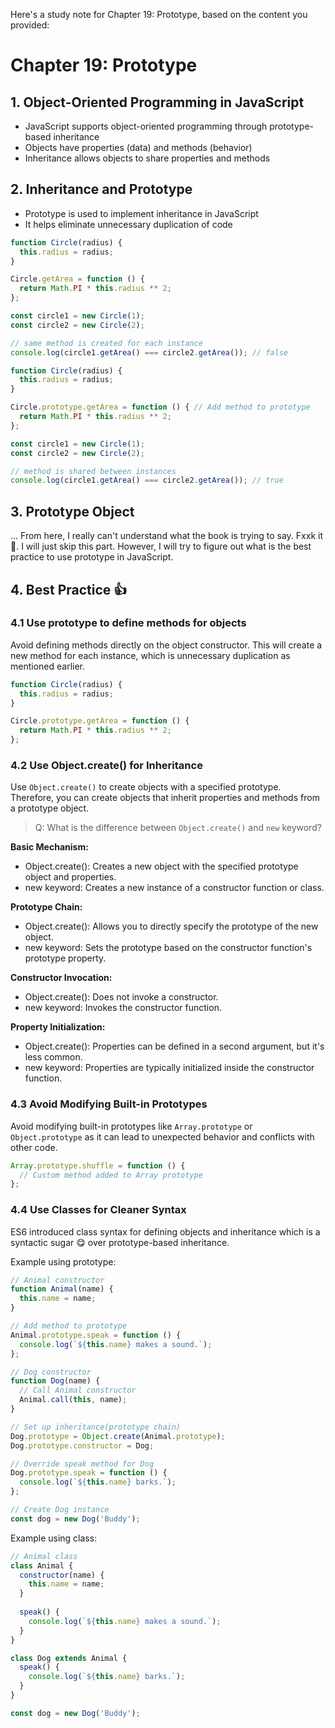 Here's a study note for Chapter 19: Prototype, based on the content you provided:

# Chapter 19: Prototype

## 1. Object-Oriented Programming in JavaScript

- JavaScript supports object-oriented programming through prototype-based inheritance
- Objects have properties (data) and methods (behavior)
- Inheritance allows objects to share properties and methods

## 2. Inheritance and Prototype

- Prototype is used to implement inheritance in JavaScript
- It helps eliminate unnecessary duplication of code

```javascript
function Circle(radius) {
  this.radius = radius;
}

Circle.getArea = function () {
  return Math.PI * this.radius ** 2;
};

const circle1 = new Circle(1);
const circle2 = new Circle(2);

// same method is created for each instance
console.log(circle1.getArea() === circle2.getArea()); // false
```

```javascript
function Circle(radius) {
  this.radius = radius;
}

Circle.prototype.getArea = function () { // Add method to prototype
  return Math.PI * this.radius ** 2;
};

const circle1 = new Circle(1);
const circle2 = new Circle(2);

// method is shared between instances
console.log(circle1.getArea() === circle2.getArea()); // true
```

## 3. Prototype Object

... From here, I really can't understand what the book is trying to say. Fxxk it 🤪. I will just skip this part. However, I will try to figure out what is the best practice to use prototype in JavaScript.

## 4. Best Practice 👍

### 4.1 Use prototype to define methods for objects

Avoid defining methods directly on the object constructor. This will create a new method for each instance, which is unnecessary duplication as mentioned earlier.

```javascript
function Circle(radius) {
  this.radius = radius;
}

Circle.prototype.getArea = function () {
  return Math.PI * this.radius ** 2;
};
```

### 4.2 Use Object.create() for Inheritance

Use `Object.create()` to create objects with a specified prototype. Therefore, you can create objects that inherit properties and methods from a prototype object.

> Q: What is the difference between `Object.create()` and `new` keyword?

**Basic Mechanism:**

- Object.create(): Creates a new object with the specified prototype object and properties.
- new keyword: Creates a new instance of a constructor function or class.

**Prototype Chain:**

- Object.create(): Allows you to directly specify the prototype of the new object.
- new keyword: Sets the prototype based on the constructor function's prototype property.

**Constructor Invocation:**

- Object.create(): Does not invoke a constructor.
- new keyword: Invokes the constructor function.

**Property Initialization:**

- Object.create(): Properties can be defined in a second argument, but it's less common.
- new keyword: Properties are typically initialized inside the constructor function.

### 4.3 Avoid Modifying Built-in Prototypes

Avoid modifying built-in prototypes like `Array.prototype` or `Object.prototype` as it can lead to unexpected behavior and conflicts with other code.

```javascript
Array.prototype.shuffle = function () {
  // Custom method added to Array prototype
};
```

### 4.4 Use Classes for Cleaner Syntax

ES6 introduced class syntax for defining objects and inheritance which is a syntactic sugar 😋 over prototype-based inheritance.

Example using prototype:

```javascript
// Animal constructor
function Animal(name) {
  this.name = name;
}

// Add method to prototype
Animal.prototype.speak = function () {
  console.log(`${this.name} makes a sound.`);
};

// Dog constructor
function Dog(name) {
  // Call Animal constructor
  Animal.call(this, name);
}

// Set up inheritance(prototype chain)
Dog.prototype = Object.create(Animal.prototype);
Dog.prototype.constructor = Dog;

// Override speak method for Dog
Dog.prototype.speak = function () {
  console.log(`${this.name} barks.`);
};

// Create Dog instance
const dog = new Dog('Buddy');
```

Example using class:

```javascript
// Animal class
class Animal {
  constructor(name) {
    this.name = name;
  }
  
  speak() {
    console.log(`${this.name} makes a sound.`);
  }
}

class Dog extends Animal {
  speak() {
    console.log(`${this.name} barks.`);
  }
}

const dog = new Dog('Buddy');
```
